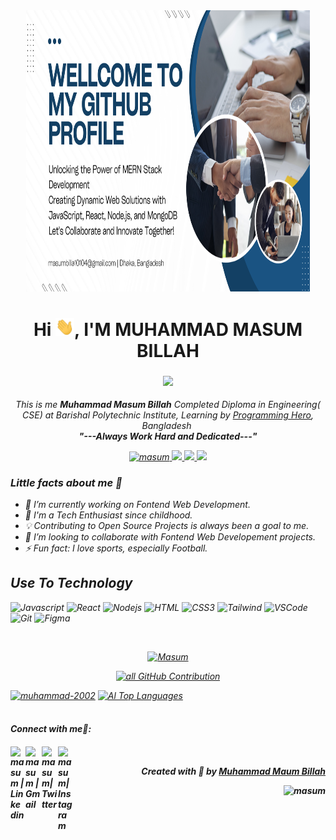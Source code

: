 <div align="center">
  <img width="90%" height="450px"  src="https://raw.githubusercontent.com/muhammad-2002/profile-banner/main/Blue%20Illustration%20Website%20Blog%20Banner.png">
</div>
<h1 align="center">Hi <img src="https://raw.githubusercontent.com/ABSphreak/ABSphreak/master/gifs/Hi.gif" width="30px">, I'M  MUHAMMAD MASUM BILLAH</h1>
<h3 align="center">
  <a href="https://github.com/Ratheshan03/readme-typing-svg"><img src="https://readme-typing-svg.herokuapp.com?lines=MERN+STACK+WEB+DEVELOPER;DIPLOMA+IN+COMPUTER+SCIENCE+ENGINEERING;BSC+IN+CSE+(NUB)&center=true&width=500&height=50"></a>
</h3>

<p align="center">
  <em>
    This is me <b>Muhammad Masum Billah</b> Completed Diploma in Engineering( CSE) at Barishal Polytechnic Institute, Learning by <a target="_blank" href="https://web.programming-hero.com">Programming Hero</a>, Bangladesh</b>&nbsp; 
  <br>
  <b><i>"---Always Work Hard and Dedicated---"</i></b>
    <p align="center">
 <a href="#" target="blank">
  <img src="https://img.shields.io/badge/Website-DC143C?style=for-the-badge&logo=medium&logoColor=white" alt="masum" />
 </a>
 <a href="https://www.linkedin.com/public-profile/settings?trk=d_flagship3_profile_self_view_public_profile" target="_blank">
  <img src="https://img.shields.io/badge/LinkedIn-0077B5?style=for-the-badge&logo=linkedin&logoColor=white"/>
 </a>
 <a href="#twiter" target="_blank">
  <img src="https://img.shields.io/badge/Twitter-1DA1F2?style=for-the-badge&logo=twitter&logoColor=white" />
 </a>
 <a href="#instagram" target="_blank">
  <img src="https://img.shields.io/badge/Instagram-fe4164?style=for-the-badge&logo=instagram&logoColor=white"  />
 </a>
</p>
</p>

<h3>Little facts about me 🧑</h3>


- 🔭 I’m currently working on Fontend Web Development.
- 🧞 I'm a Tech Enthusiast since childhood.
- 💡 Contributing to Open Source Projects is always been a goal to me.
- 👯 I’m looking to collaborate with Fontend Web Developement projects.
- ⚡ Fun fact: I love sports, especially Football.


## Use To Technology

![Javascript](https://img.shields.io/badge/Javascript-F0DB4F?style=for-the-badge&labelColor=black&logo=javascript&logoColor=F0DB4F)
![React](https://img.shields.io/badge/-React-61DBFB?style=for-the-badge&labelColor=black&logo=react&logoColor=61DBFB)
![Nodejs](https://img.shields.io/badge/Nodejs-3C873A?style=for-the-badge&labelColor=black&logo=node.js&logoColor=3C873A)
![HTML](https://img.shields.io/badge/HTML5-E34F26?style=for-the-badge&logo=html5&logoColor=white)
![CSS3](https://img.shields.io/badge/CSS3-1572B6?style=for-the-badge&logo=css3&logoColor=white)
![Tailwind](https://img.shields.io/badge/Tailwind_CSS-092749?style=for-the-badge&logo=tailwindcss&logoColor=06B6D4&labelColor=000000)
![VSCode](https://img.shields.io/badge/Visual_Studio-0078d7?style=for-the-badge&logo=visual%20studio&logoColor=white)
![Git](https://img.shields.io/badge/Git-F05032?style=for-the-badge&logo=git&logoColor=white)
![Figma](https://img.shields.io/badge/Figma-F24E1E?style=for-the-badge&logo=figma&logoColor=white)





<br/>

<p align="center">
  <a href="https://github.com/muhammad-2002">
    <img src="https://github-readme-streak-stats.herokuapp.com/?user=muhammad-2002&theme=radical&border=#FFFFFF&background=0D1117" alt="Masum"/>
  </a>
</p>

<p align="center">
  <a href="https://github.com/muhammad-2002">
    <img src="https://github-profile-summary-cards.vercel.app/api/cards/profile-details?username=muhammad-2002&theme=radical" alt="all GitHub Contribution"/>
  </a>
</p>

<a > 
    <a href="https://github.com/muhammad-2002"><img alt="muhammad-2002" src="https://denvercoder1-github-readme-stats.vercel.app/api?username=muhammad-2002&show_icons=true&count_private=true&theme=react&border_color=7F3FBF&bg_color=0D1117&title_color=F85D7F&icon_color=F8D866" height="192px" width="49.5%"/></a>
  <a href="https://github.com/muhammad-2002"><img alt="Al  Top Languages" src="https://denvercoder1-github-readme-stats.vercel.app/api/top-langs/?username=muhammad-2002&langs_count=8&layout=compact&theme=react&border_color=7F3FBF&bg_color=0D1117&title_color=F85D7F&icon_color=F8D866" height="192px" width="49.5%" /></a>
  <br/>
</a>
</br>




<h4> Connect with me🤝: <h4>
  </hr>
  <a href="https://www.linkedin.com/public-profile/settings?trk=d_flagship3_profile_self_view_public_profile">
   <img align="left" alt=" masum | Linkedin" width="24px" src="https://www.vectorlogo.zone/logos/linkedin/linkedin-icon.svg" />
  </a>
  <a href="mailto:masumbilla10104@gmail.com">
  <img align="left" alt="masum | Gmail" width="26px" src="https://www.vectorlogo.zone/logos/gmail/gmail-icon.svg" />
  </a>
  <a href="#">
    <img align="left" alt="masum| Twitter" width="26px" src="https://www.vectorlogo.zone/logos/twitter/twitter-official.svg" />
  </a>
  <a href="#">
    <img align="left" alt="masum| Instagram" width="24px" src="https://www.vectorlogo.zone/logos/instagram/instagram-icon.svg" />
  </a>
 
  <br>
  
<p align="right" > Created with 💖 by <a href="#">Muhammad Maum Billah</a></p>
<p align="right" > <img src="https://komarev.com/ghpvc/?username=muhammad-2002&label=Profile%20views&color=0e75b6&style=flat" alt="masum" /> </p>







